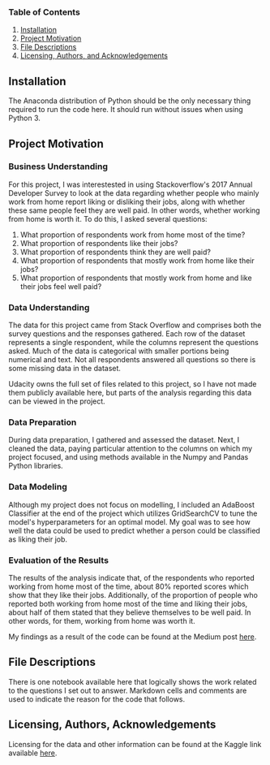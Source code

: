 ### Table of Contents

1. [Installation](#installation)
2. [Project Motivation](#motivation)
3. [File Descriptions](#files)
4. [Licensing, Authors, and Acknowledgements](#licensing)

## Installation <a name="installation"></a>

The Anaconda distribution of Python should be the only necessary thing required to run the code here. It should run without issues when using Python 3.

## Project Motivation<a name="motivation"></a>

### Business Understanding
For this project, I was interestested in using Stackoverflow's 2017 Annual Developer Survey to look at the data regarding whether people who mainly work from home report liking or disliking their jobs, along with whether these same people feel they are well paid. In other words, whether working from home is worth it. To do this, I asked several questions:

1. What proportion of respondents work from home most of the time?
2. What proportion of respondents like their jobs?
3. What proportion of respondents think they are well paid?
4. What proportion of respondents that mostly work from home like their jobs?
5. What proportion of respondents that mostly work from home and like their jobs feel well paid?

### Data Understanding
The data for this project came from Stack Overflow and comprises both the survey questions and the responses gathered. Each row of the dataset represents a single respondent, while the columns represent the questions asked. Much of the data is categorical with smaller portions being numerical and text. Not all respondents answered all questions so there is some missing data in the dataset. 

Udacity owns the full set of files related to this project, so I have not made them publicly available here, but parts of the analysis regarding this data can be viewed in the project.

### Data Preparation
During data preparation, I gathered and assessed the dataset. Next, I cleaned the data, paying particular attention to the columns on which my project focused, and using methods available in the Numpy and Pandas Python libraries.

### Data Modeling
Although my project does not focus on modelling, I included an AdaBoost Classifier at the end of the project which utilizes GridSearchCV to tune the model's hyperparameters for an optimal model. My goal was to see how well the data could be used to predict whether a person could be classified as liking their job.

### Evaluation of the Results
The results of the analysis indicate that, of the respondents who reported working from home most of the time, about 80% reported scores which show that they like their jobs. Additionally, of the proportion of people who reported both working from home most of the time and liking their jobs, about half of them stated that they believe themselves to be well paid. In other words, for them, working from home was worth it.

My findings as a result of the code can be found at the Medium post [here](https://steveellingson.medium.com/happy-with-home-work-bf0e42d02ff3).

## File Descriptions <a name="files"></a>
There is one notebook available here that logically shows the work related to the questions I set out to answer. Markdown cells and comments are used to indicate the reason for the code that follows.

## Licensing, Authors, Acknowledgements<a name="licensing"></a>

Licensing for the data and other information can be found at the Kaggle link available [here](https://www.kaggle.com/stackoverflow/so-survey-2017/data).
